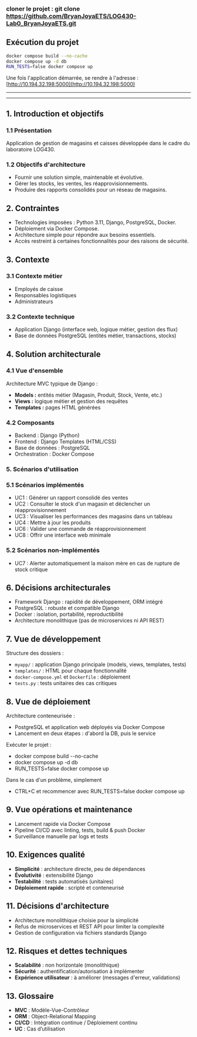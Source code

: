 ### cloner le projet : git clone https://github.com/BryanJoyaETS/LOG430-Lab0_BryanJoyaETS.git


## Exécution du projet

```bash
docker compose build --no-cache
docker compose up -d db
RUN_TESTS=false docker compose up
```

Une fois l'application démarrée, se rendre à l'adresse :  
[http://10.194.32.198:5000](http://10.194.32.198:5000)

---
-------------------------------------------------------------------------------------

## 1. Introduction et objectifs

### 1.1 Présentation
Application de gestion de magasins et caisses développée dans le cadre du laboratoire LOG430.

### 1.2 Objectifs d'architecture
- Fournir une solution simple, maintenable et évolutive.
- Gérer les stocks, les ventes, les réapprovisionnements.
- Produire des rapports consolidés pour un réseau de magasins.

## 2. Contraintes

- Technologies imposées : Python 3.11, Django, PostgreSQL, Docker.
- Déploiement via Docker Compose.
- Architecture simple pour répondre aux besoins essentiels.
- Accès restreint à certaines fonctionnalités pour des raisons de sécurité.

## 3. Contexte

### 3.1 Contexte métier
- Employés de caisse
- Responsables logistiques
- Administrateurs

### 3.2 Contexte technique
- Application Django (interface web, logique métier, gestion des flux)
- Base de données PostgreSQL (entités métier, transactions, stocks)

## 4. Solution architecturale

### 4.1 Vue d'ensemble
Architecture MVC typique de Django :
- **Models :** entités métier (Magasin, Produit, Stock, Vente, etc.)
- **Views :** logique métier et gestion des requêtes
- **Templates :** pages HTML générées

### 4.2 Composants
- Backend : Django (Python)
- Frontend : Django Templates (HTML/CSS)
- Base de données : PostgreSQL
- Orchestration : Docker Compose

### 5. Scénarios d'utilisation

### 5.1 Scénarios implémentés
- UC1 : Générer un rapport consolidé des ventes
- UC2 : Consulter le stock d'un magasin et déclencher un réapprovisionnement
- UC3 : Visualiser les performances des magasins dans un tableau
- UC4 : Mettre à jour les produits
- UC6 : Valider une commande de réapprovisionnement
- UC8 : Offrir une interface web minimale

### 5.2 Scénarios non-implémentés
- UC7 : Alerter automatiquement la maison mère en cas de rupture de stock critique

## 6. Décisions architecturales

- Framework Django : rapidité de développement, ORM intégré
- PostgreSQL : robuste et compatible Django
- Docker : isolation, portabilité, reproductibilité
- Architecture monolithique (pas de microservices ni API REST)

## 7. Vue de développement

Structure des dossiers :

- `myapp/` : application Django principale (models, views, templates, tests)
- `templates/` : HTML pour chaque fonctionnalité
- `docker-compose.yml` et `Dockerfile` : déploiement
- `tests.py` : tests unitaires des cas critiques

## 8. Vue de déploiement

Architecture conteneurisée :

- PostgreSQL et application web déployés via Docker Compose
- Lancement en deux étapes : d'abord la DB, puis le service 

Exécuter le projet : 

- docker compose build --no-cache
- docker compose up -d db
- RUN_TESTS=false docker compose up

Dans le cas d'un problème, simplement 

- CTRL+C et recommencer avec RUN_TESTS=false docker compose up

## 9. Vue opérations et maintenance

- Lancement rapide via Docker Compose
- Pipeline CI/CD avec linting, tests, build & push Docker
- Surveillance manuelle par logs et tests

## 10. Exigences qualité

- **Simplicité** : architecture directe, peu de dépendances
- **Évolutivité** : extensibilité Django
- **Testabilité** : tests automatisés (unitaires)
- **Déploiement rapide** : scripté et conteneurisé

## 11. Décisions d'architecture

- Architecture monolithique choisie pour la simplicité
- Refus de microservices et REST API pour limiter la complexité
- Gestion de configuration via fichiers standards Django

## 12. Risques et dettes techniques

- **Scalabilité** : non horizontale (monolithique)
- **Sécurité** : authentification/autorisation à implémenter
- **Expérience utilisateur** : à améliorer (messages d'erreur, validations)

## 13. Glossaire

- **MVC** : Modèle-Vue-Contrôleur
- **ORM** : Object-Relational Mapping
- **CI/CD** : Intégration continue / Déploiement continu
- **UC** : Cas d’utilisation